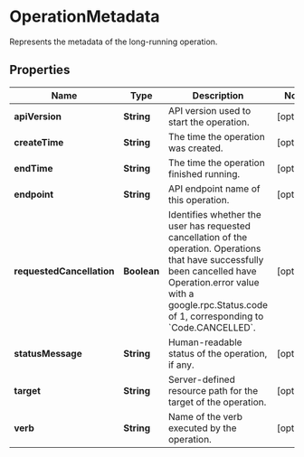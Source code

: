 

# OperationMetadata

Represents the metadata of the long-running operation.

## Properties

| Name | Type | Description | Notes |
|------------ | ------------- | ------------- | -------------|
|**apiVersion** | **String** | API version used to start the operation. |  [optional] |
|**createTime** | **String** | The time the operation was created. |  [optional] |
|**endTime** | **String** | The time the operation finished running. |  [optional] |
|**endpoint** | **String** | API endpoint name of this operation. |  [optional] |
|**requestedCancellation** | **Boolean** | Identifies whether the user has requested cancellation of the operation. Operations that have successfully been cancelled have Operation.error value with a google.rpc.Status.code of 1, corresponding to &#x60;Code.CANCELLED&#x60;. |  [optional] |
|**statusMessage** | **String** | Human-readable status of the operation, if any. |  [optional] |
|**target** | **String** | Server-defined resource path for the target of the operation. |  [optional] |
|**verb** | **String** | Name of the verb executed by the operation. |  [optional] |




